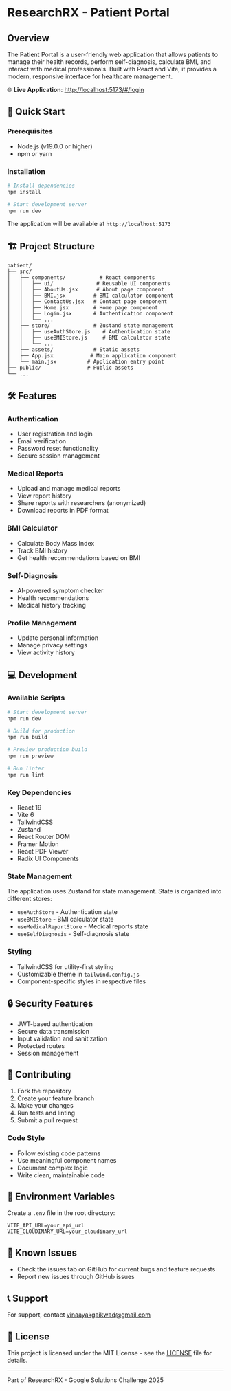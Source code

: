 # ResearchRX - Patient Portal

## Overview
The Patient Portal is a user-friendly web application that allows patients to manage their health records, perform self-diagnosis, calculate BMI, and interact with medical professionals. Built with React and Vite, it provides a modern, responsive interface for healthcare management.

🌐 **Live Application**: [http://localhost:5173/#/login](http://localhost:5173/#/login)

## 🚀 Quick Start

### Prerequisites
- Node.js (v19.0.0 or higher)
- npm or yarn

### Installation
```bash
# Install dependencies
npm install

# Start development server
npm run dev
```

The application will be available at `http://localhost:5173`

## 🏗️ Project Structure

```
patient/
├── src/
│   ├── components/           # React components
│   │   ├── ui/              # Reusable UI components
│   │   ├── AboutUs.jsx      # About page component
│   │   ├── BMI.jsx         # BMI calculator component
│   │   ├── ContactUs.jsx   # Contact page component
│   │   ├── Home.jsx        # Home page component
│   │   ├── Login.jsx       # Authentication component
│   │   └── ...
│   ├── store/              # Zustand state management
│   │   ├── useAuthStore.js    # Authentication state
│   │   ├── useBMIStore.js     # BMI calculator state
│   │   └── ...
│   ├── assets/             # Static assets
│   ├── App.jsx            # Main application component
│   └── main.jsx          # Application entry point
├── public/               # Public assets
└── ...
```

## 🛠️ Features

### Authentication
- User registration and login
- Email verification
- Password reset functionality
- Secure session management

### Medical Reports
- Upload and manage medical reports
- View report history
- Share reports with researchers (anonymized)
- Download reports in PDF format

### BMI Calculator
- Calculate Body Mass Index
- Track BMI history
- Get health recommendations based on BMI

### Self-Diagnosis
- AI-powered symptom checker
- Health recommendations
- Medical history tracking

### Profile Management
- Update personal information
- Manage privacy settings
- View activity history

## 💻 Development

### Available Scripts
```bash
# Start development server
npm run dev

# Build for production
npm run build

# Preview production build
npm run preview

# Run linter
npm run lint
```

### Key Dependencies
- React 19
- Vite 6
- TailwindCSS
- Zustand
- React Router DOM
- Framer Motion
- React PDF Viewer
- Radix UI Components

### State Management
The application uses Zustand for state management. State is organized into different stores:
- `useAuthStore` - Authentication state
- `useBMIStore` - BMI calculator state
- `useMedicalReportStore` - Medical reports state
- `useSelfDiagnosis` - Self-diagnosis state

### Styling
- TailwindCSS for utility-first styling
- Customizable theme in `tailwind.config.js`
- Component-specific styles in respective files

## 🔒 Security Features
- JWT-based authentication
- Secure data transmission
- Input validation and sanitization
- Protected routes
- Session management

## 🤝 Contributing

1. Fork the repository
2. Create your feature branch
3. Make your changes
4. Run tests and linting
5. Submit a pull request

### Code Style
- Follow existing code patterns
- Use meaningful component names
- Document complex logic
- Write clean, maintainable code

## 📝 Environment Variables
Create a `.env` file in the root directory:
```env
VITE_API_URL=your_api_url
VITE_CLOUDINARY_URL=your_cloudinary_url
```

## 🐛 Known Issues
- Check the issues tab on GitHub for current bugs and feature requests
- Report new issues through GitHub issues

## 📞 Support
For support, contact vinaayakgaikwad@gmail.com

## 📄 License
This project is licensed under the MIT License - see the [LICENSE](../LICENSE) file for details.

---
Part of ResearchRX - Google Solutions Challenge 2025

